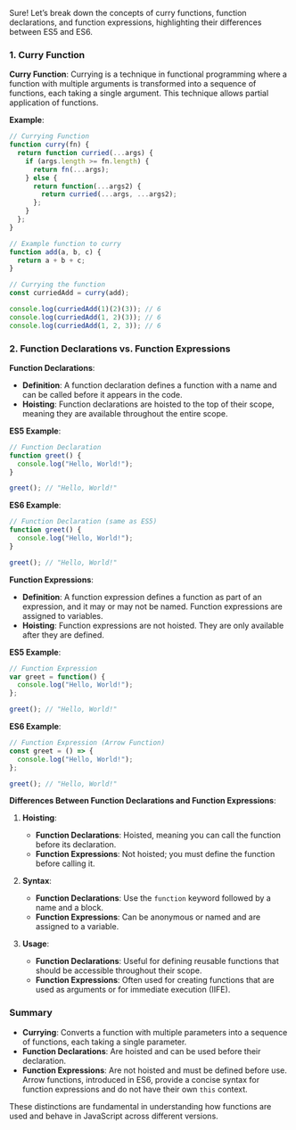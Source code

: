 Sure! Let’s break down the concepts of curry functions, function declarations, and function expressions, highlighting their differences between ES5 and ES6.

### **1. Curry Function**

**Curry Function**:
Currying is a technique in functional programming where a function with multiple arguments is transformed into a sequence of functions, each taking a single argument. This technique allows partial application of functions.

**Example**:

```javascript
// Currying Function
function curry(fn) {
  return function curried(...args) {
    if (args.length >= fn.length) {
      return fn(...args);
    } else {
      return function(...args2) {
        return curried(...args, ...args2);
      };
    }
  };
}

// Example function to curry
function add(a, b, c) {
  return a + b + c;
}

// Currying the function
const curriedAdd = curry(add);

console.log(curriedAdd(1)(2)(3)); // 6
console.log(curriedAdd(1, 2)(3)); // 6
console.log(curriedAdd(1, 2, 3)); // 6
```

### **2. Function Declarations vs. Function Expressions**

**Function Declarations**:
- **Definition**: A function declaration defines a function with a name and can be called before it appears in the code.
- **Hoisting**: Function declarations are hoisted to the top of their scope, meaning they are available throughout the entire scope.

**ES5 Example**:

```javascript
// Function Declaration
function greet() {
  console.log("Hello, World!");
}

greet(); // "Hello, World!"
```

**ES6 Example**:

```javascript
// Function Declaration (same as ES5)
function greet() {
  console.log("Hello, World!");
}

greet(); // "Hello, World!"
```

**Function Expressions**:
- **Definition**: A function expression defines a function as part of an expression, and it may or may not be named. Function expressions are assigned to variables.
- **Hoisting**: Function expressions are not hoisted. They are only available after they are defined.

**ES5 Example**:

```javascript
// Function Expression
var greet = function() {
  console.log("Hello, World!");
};

greet(); // "Hello, World!"
```

**ES6 Example**:

```javascript
// Function Expression (Arrow Function)
const greet = () => {
  console.log("Hello, World!");
};

greet(); // "Hello, World!"
```

**Differences Between Function Declarations and Function Expressions**:

1. **Hoisting**:
   - **Function Declarations**: Hoisted, meaning you can call the function before its declaration.
   - **Function Expressions**: Not hoisted; you must define the function before calling it.

2. **Syntax**:
   - **Function Declarations**: Use the `function` keyword followed by a name and a block.
   - **Function Expressions**: Can be anonymous or named and are assigned to a variable.

3. **Usage**:
   - **Function Declarations**: Useful for defining reusable functions that should be accessible throughout their scope.
   - **Function Expressions**: Often used for creating functions that are used as arguments or for immediate execution (IIFE).

### **Summary**

- **Currying**: Converts a function with multiple parameters into a sequence of functions, each taking a single parameter.
- **Function Declarations**: Are hoisted and can be used before their declaration.
- **Function Expressions**: Are not hoisted and must be defined before use. Arrow functions, introduced in ES6, provide a concise syntax for function expressions and do not have their own `this` context.

These distinctions are fundamental in understanding how functions are used and behave in JavaScript across different versions.